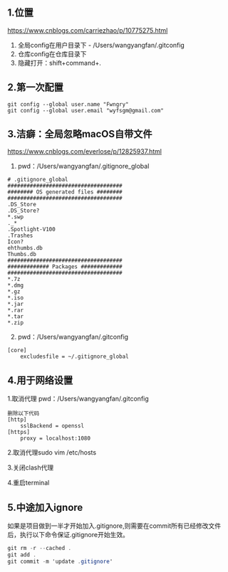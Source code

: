 ## 1.位置

https://www.cnblogs.com/carriezhao/p/10775275.html

1. 全局config在用户目录下 - /Users/wangyangfan/.gitconfig
2. 仓库config在仓库目录下
3. 隐藏打开：shift+command+.

## 2.第一次配置

```
git config --global user.name "Fwngry"
git config --global user.email "wyfsgm@gmail.com"
```

## 3.洁癖：全局忽略macOS自带文件

https://www.cnblogs.com/everlose/p/12825937.html

1. pwd：/Users/wangyangfan/.gitignore_global

```
# .gitignore_global
####################################
######## OS generated files ########
####################################
.DS_Store
.DS_Store?
*.swp
._*
.Spotlight-V100
.Trashes
Icon?
ehthumbs.db
Thumbs.db
####################################
############# Packages #############
####################################
*.7z
*.dmg
*.gz
*.iso
*.jar
*.rar
*.tar
*.zip
```

2. pwd：/Users/wangyangfan/.gitconfig

```
[core]
    excludesfile = ~/.gitignore_global
```

## 4.用于网络设置

1.取消代理 pwd：/Users/wangyangfan/.gitconfig

```
删除以下代码
[http]
	sslBackend = openssl
[https]
	proxy = localhost:1080
```

2.取消代理sudo vim /etc/hosts

3.关闭clash代理

4.重启terminal

## 5.中途加入ignore

如果是项目做到一半才开始加入.gitignore,则需要在commit所有已经修改文件后，执行以下命令保证.gitignore开始生效。

```csharp
git rm -r --cached .
git add .
git commit -m 'update .gitignore'
```


